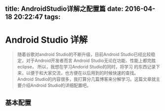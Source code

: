 title: AndroidStudio详解之配置篇
date: 2016-04-18 20:22:47
tags:
---


# Android Studio 详解

> 随着谷歌对android Studio的不断升级，目前Android Studio已经比较稳定，对于Android开发者而言
Android Studio无论在功能、性能上都完胜eclipse， 所以，我想在学习Andorid Studio的同时，将学习
的东西记录下来，以便于和大家交流，也方便在以后用到的时候快速的查找。  
   Android Studio的内容很多，我打算分几篇博客来分解学习。这篇文章就主要介绍Android Studio的详细配置吧。

## 基本配置

